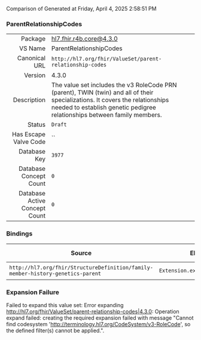 Comparison of 
Generated at Friday, April 4, 2025 2:58:51 PM

### ParentRelationshipCodes

|      |     |
| ---: | --- |
| Package | hl7.fhir.r4b.core@4.3.0 |
| VS Name | ParentRelationshipCodes |
| Canonical URL | `http://hl7.org/fhir/ValueSet/parent-relationship-codes` |
| Version | 4.3.0 |
| Description | The value set includes the v3 RoleCode PRN (parent), TWIN (twin) and all of their specializations.  It covers the relationships needed to establish genetic pedigree relationships between family members. |
| Status | `Draft` |
| Has Escape Valve Code | `` |
| Database Key | `3977` |
| Database Concept Count | `0` |
| Database Active Concept Count | `0` |
### Bindings

| Source | Element | Binding | Strength | Element Short |
| ------ | ------- | ------- | -------- | ------------- |
| `http://hl7.org/fhir/StructureDefinition/family-member-history-genetics-parent` | `Extension.extension.value[x]` | `http://hl7.org/fhir/ValueSet/parent-relationship-codes` | `Required` | Value of extension |

### Expansion Failure

Failed to expand this value set: Error expanding http://hl7.org/fhir/ValueSet/parent-relationship-codes|4.3.0: Operation expand failed: creating the required expansion failed with message "Cannot find codesystem 'http://terminology.hl7.org/CodeSystem/v3-RoleCode', so the defined filter(s) cannot be applied.".
